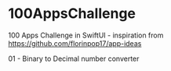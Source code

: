 # 100AppsChallenge
100 Apps Challenge in SwiftUI - inspiration from https://github.com/florinpop17/app-ideas

01 - Binary to Decimal number converter
